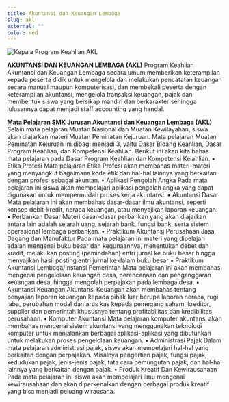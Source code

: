 ```yaml
---
title: Akuntansi dan Keuangan Lembaga
slug: akl
external: ""
color: red
---
```

![](https://res.cloudinary.com/smkn1pml/image/upload/v1662516767/Jurusan/AKL/KAKOM_m9p6ld.jpg "Kepala Program Keahlian AKL")

**AKUNTANSI DAN KEUANGAN LEMBAGA (AKL)**
Program Keahlian Akuntansi dan Keuangan Lembaga secara umum memberikan keterampilan kepada peserta didik untuk mengelola dan melakukan pencatatan keuangan secara manual maupun komputerisasi, dan membekali peserta dengan keterampilan akuntansi, mengelola transaksi keuangan, pajak dan membentuk siswa yang bersikap mandiri dan berkarakter sehingga lulusannya dapat menjadi staff accounting yang handal.

**Mata Pelajaran SMK Jurusan Akuntansi dan Keuangan Lembaga (AKL)**
Selain mata pelajaran Muatan Nasional dan Muatan Kewilayahan, siswa akan diajarkan materi Muatan Peminatan Kejuruan. Mata pelajaran Muatan Peminatan Kejuruan ini dibagi menjadi 3, yaitu Dasar Bidang Keahlian, Dasar Program Keahlian, dan Kompetensi Keahlian. Berikut ini akan kita bahas mata pelajaran pada Dasar Program Keahlian dan Kompetensi Kelahlian.
•	Etika Profesi
Mata pelajaran Etika Profesi akan membahas materi-materi yang menyangkut bagaimana kode etik dan hal-hal lainnya yang berkaitan dengan profesi sebagai akuntan.
•	Aplikasi Pengolah Angka
Pada mata pelajaran ini siswa akan mempelajari aplikasi pengolah angka yang dapat digunakan untuk mempermudah proses kerja akuntansi.
•	Akuntansi Dasar
Mata pelajaran ini akan membahas dasar-dasar ilmu akuntansi, seperti konsep debit-kredit, neraca keuangan, atau menyajikan laporan keuangan.
•	Perbankan Dasar
Materi dasar-dasar perbankan yang akan diajarkan antara lain adalah sejarah uang, sejarah bank, fungsi bank, serta sistem operasional lembaga perbankan.
•	Praktikum Akuntansi Perusahaan Jasa, Dagang dan Manufaktur
Pada mata pelajaran ini materi yang dipelajari adalah mengenai buku besar dan kegunaannya, menentukan debet dan kredit, melakukan posting (pemindahan) entri jurnal ke buku besar hingga menyajikan hasil posting entri jurnal ke dalam buku besar
•	Praktikum Akuntansi Lembaga/Instansi Pemerintah
Mata pelajaran ini akan membahas mengenai pengelolaan keuangan desa, perencanaan dan penganggaran keuangan desa, hingga mengolah perpajakan pada lembaga desa.
•	Akuntansi Keuangan
Akuntansi Keuangan akan membahas tentang penyajian laporan keuangan kepada pihak luar berupa laporan neraca, rugi laba, perubahan modal dan arus kas kepada pemegang saham, kreditor, supplier dan pemerintah khususnya tentang profitabilitas dan kredibilitas perusahaan.
•	Komputer Akuntansi
Mata pelajaran komputer akuntansi akan membahas mengenai sistem akuntansi yang menggunakan teknologi komputer untuk menjalankan berbagai aplikasi-aplikasi yang dibutuhkan untuk melakukan proses pengelolaan keuangan.
•	Administrasi Pajak
Dalam mata pelajaran administrasi pajak, siswa akan mempelajari hal-hal yang berkaitan dengan perpajakan. Misalnya pengertian pajak, fungsi pajak, kedudukan pajak, jenis-jenis pajak, tata cara pemungutan pajak, dan hal-hal lainnya yang berkaitan dengan pajak.
•	Produk Kreatif Dan Kewirausahaan
Pada mata pelajaran ini siswa akan mempelajari ilmu mengenai kewirausahaan dan akan diperkenalkan dengan berbagai produk kreatif yang bisa menjadi peluang wirausaha.